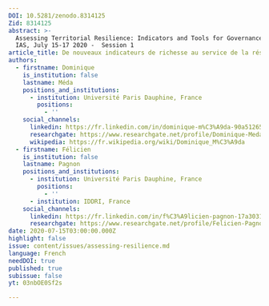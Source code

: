 ```yaml
---
DOI: 10.5281/zenodo.8314125
Zid: 8314125
abstract: >-
  Assessing Territorial Resilience: Indicators and Tools for Governance, Paris
  IAS, July 15-17 2020 -  Session 1
article_title: De nouveaux indicateurs de richesse au service de la résilience de la société
authors:
  - firstname: Dominique
    is_institution: false
    lastname: Méda
    positions_and_institutions:
      - institution: Université Paris Dauphine, France
        positions:
          - ''
    social_channels:
      linkedin: https://fr.linkedin.com/in/dominique-m%C3%A9da-90a51265
      researchgate: https://www.researchgate.net/profile/Dominique-Meda
      wikipedia: https://fr.wikipedia.org/wiki/Dominique_M%C3%A9da
  - firstname: Félicien
    is_institution: false
    lastname: Pagnon
    positions_and_institutions:
      - institution: Université Paris Dauphine, France
        positions:
          - ''
      - institution: IDDRI, France
    social_channels:
      linkedin: https://fr.linkedin.com/in/f%C3%A9licien-pagnon-17a303146
      researchgate: https://www.researchgate.net/profile/Felicien-Pagnon-2
date: 2020-07-15T03:00:00.000Z
highlight: false
issue: content/issues/assessing-resilience.md
language: French
needDOI: true
published: true
subissue: false
yt: 03nbOE0Sf2s

---
```










<Youtube yt="03nbOE0Sf2s" caption="De nouveaux indicateurs de richesse au service de la résilience de la société"></Youtube>